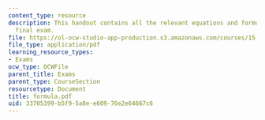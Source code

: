 ```yaml
---
content_type: resource
description: This handout contains all the relevant equations and formulae for the
  final exam.
file: https://ol-ocw-studio-app-production.s3.amazonaws.com/courses/15-501-introduction-to-financial-and-managerial-accounting-spring-2004/33705399b5f95a8ee60976e2e64667c6_formula.pdf
file_type: application/pdf
learning_resource_types:
- Exams
ocw_type: OCWFile
parent_title: Exams
parent_type: CourseSection
resourcetype: Document
title: formula.pdf
uid: 33705399-b5f9-5a8e-e609-76e2e64667c6
---
```

